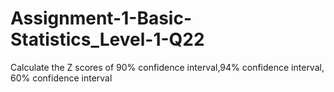 # Assignment-1-Basic-Statistics_Level-1-Q22
Calculate the Z scores of  90% confidence interval,94% confidence interval, 60% confidence interval 
